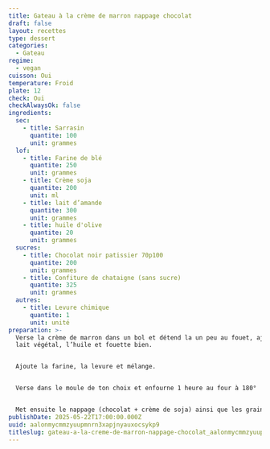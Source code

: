 ```yaml
---
title: Gateau à la crème de marron nappage chocolat
draft: false
layout: recettes
type: dessert
categories:
  - Gateau
regime:
  - vegan
cuisson: Oui
temperature: Froid
plate: 12
check: Oui
checkAlwaysOk: false
ingredients:
  sec:
    - title: Sarrasin
      quantite: 100
      unit: grammes
  lof:
    - title: Farine de blé
      quantite: 250
      unit: grammes
    - title: Crème soja
      quantite: 200
      unit: ml
    - title: lait d’amande
      quantite: 300
      unit: grammes
    - title: huile d'olive
      quantite: 20
      unit: grammes
  sucres:
    - title: Chocolat noir patissier 70p100
      quantite: 200
      unit: grammes
    - title: Confiture de chataigne (sans sucre)
      quantite: 325
      unit: grammes
  autres:
    - title: Levure chimique
      quantite: 1
      unit: unité
preparation: >-
  Verse la crème de marron dans un bol et détend la un peu au fouet, ajoute le
  lait végétal, l’huile et fouette bien.


  Ajoute la farine, la levure et mélange.


  Verse dans le moule de ton choix et enfourne 1 heure au four à 180°


  Met ensuite le nappage (chocolat + crème de soja) ainsi que les graines de sarrasin torréfiées
publishDate: 2025-05-22T17:00:00.000Z
uuid: aalonmycmmzyuupmnrn3xapjnyauxocsykp9
titleslug: gateau-a-la-creme-de-marron-nappage-chocolat_aalonmycmmzyuupmnrn3xapjnyauxocsykp9
---
```

